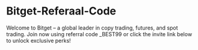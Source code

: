 # Bitget-Referaal-Code
Welcome to Bitget – a global leader in copy trading, futures, and spot trading. Join now using referral code _BEST99 or click the invite link below to unlock exclusive perks!

